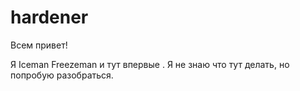 # hardener

Всем привет!

Я  Iceman Freezeman и тут впервые .
Я не знаю что тут делать, но попробую разобраться.
